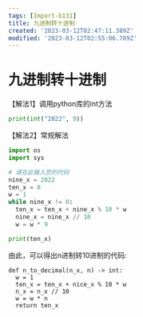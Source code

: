 ```yaml
---
tags: [Import-b131]
title: 九进制转十进制
created: '2023-03-12T02:47:11.389Z'
modified: '2023-03-12T02:55:06.789Z'
---
```


# 九进制转十进制

【解法1】调用python库的int方法
```python
print(int("2022", 9))
```

【解法2】常规解法
```python
import os
import sys

# 请在此输入您的代码
nine_x = 2022
ten_x = 0
w = 1
while nine_x != 0:
  ten_x = ten_x + nine_x % 10 * w
  nine_x = nine_x // 10
  w = w * 9

print(ten_x)
```


由此，可以得出n进制转10进制的代码:
```python3
def n_to_decimal(n_x, n) -> int:
  w = 1
  ten_x = ten_x + nice_x % 10 * w
  n_x = n_x // 10
  w = w * n
  return ten_x
```



